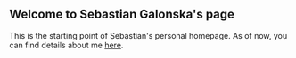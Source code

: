 ## Welcome to Sebastian Galonska's page

This is the starting point of Sebastian's personal homepage.
As of now, you can find details about me [here](https://www.linkedin.com/in/sgalonska/).
